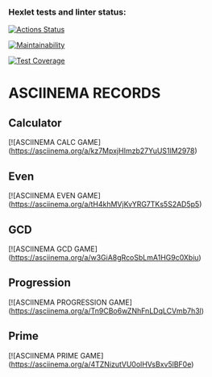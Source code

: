 ### Hexlet tests and linter status:
[![Actions Status](https://github.com/kalaysolay/java-project-61/actions/workflows/hexlet-check.yml/badge.svg)](https://github.com/kalaysolay/java-project-61/actions)

[![Maintainability](https://api.codeclimate.com/v1/badges/49a618ba63ab5d0bab41/maintainability)](https://codeclimate.com/github/kalaysolay/java-project-61/maintainability)

[![Test Coverage](https://api.codeclimate.com/v1/badges/49a618ba63ab5d0bab41/test_coverage)](https://codeclimate.com/github/kalaysolay/java-project-61/test_coverage)

# ASCIINEMA RECORDS
## Calculator
[![ASCIINEMA CALC GAME]
(https://asciinema.org/a/kz7MpxjHImzb27YuUS1lM2978)

## Even
[![ASCIINEMA EVEN GAME]
(https://asciinema.org/a/tH4khMVjKvYRG7TKs5S2AD5p5)

## GCD
[![ASCIINEMA GCD GAME]
(https://asciinema.org/a/w3GiA8gRcoSbLmA1HG9c0Xbiu)

## Progression
[![ASCIINEMA PROGRESSION GAME]
(https://asciinema.org/a/Tn9CBo6wZNhFnLDqLCVmb7h3l)

## Prime
[![ASCIINEMA PRIME GAME]
(https://asciinema.org/a/4TZNizutVU0olHVsBxv5lBF0e)
